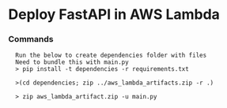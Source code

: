 # Deploy FastAPI in AWS Lambda

### Commands
```console
  Run the below to create dependencies folder with files
  Need to bundle this with main.py
  > pip install -t dependencies -r requirements.txt

  >(cd dependencies; zip ../aws_lambda_artifacts.zip -r .)

  > zip aws_lambda_artifact.zip -u main.py

```